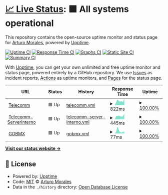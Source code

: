 # [📈 Live Status](https://demo.upptime.js.org): <!--live status--> **🟩 All systems operational**

This repository contains the open-source uptime monitor and status page for [Arturo Morales](https://demo.upptime.js.org), powered by [Upptime](https://github.com/upptime/upptime).

[![Uptime CI](https://github.com/ArturooT/upptime/workflows/Uptime%20CI/badge.svg)](https://github.com/ArturooT/upptime/actions?query=workflow%3A%22Uptime+CI%22)
[![Response Time CI](https://github.com/ArturooT/upptime/workflows/Response%20Time%20CI/badge.svg)](https://github.com/ArturooT/upptime/actions?query=workflow%3A%22Response+Time+CI%22)
[![Graphs CI](https://github.com/ArturooT/upptime/workflows/Graphs%20CI/badge.svg)](https://github.com/ArturooT/upptime/actions?query=workflow%3A%22Graphs+CI%22)
[![Static Site CI](https://github.com/ArturooT/upptime/workflows/Static%20Site%20CI/badge.svg)](https://github.com/ArturooT/upptime/actions?query=workflow%3A%22Static+Site+CI%22)
[![Summary CI](https://github.com/ArturooT/upptime/workflows/Summary%20CI/badge.svg)](https://github.com/ArturooT/upptime/actions?query=workflow%3A%22Summary+CI%22)

With [Upptime](https://upptime.js.org), you can get your own unlimited and free uptime monitor and status page, powered entirely by a GitHub repository. We use [Issues](https://github.com/ArturooT/upptime/issues) as incident reports, [Actions](https://github.com/ArturooT/upptime/actions) as uptime monitors, and [Pages](https://demo.upptime.js.org) for the status page.

<!--start: status pages-->
<!-- This summary is generated by Upptime (https://github.com/upptime/upptime) -->
<!-- Do not edit this manually, your changes will be overwritten -->
<!-- prettier-ignore -->
| URL | Status | History | Response Time | Uptime |
| --- | ------ | ------- | ------------- | ------ |
| <img alt="" src="https://icons.duckduckgo.com/ip3/www.telecomm.gob.mx.ico" height="13"> [Telecomm](https://www.telecomm.gob.mx) | 🟩 Up | [telecomm.yml](https://github.com/ArturooT/telecomm/commits/HEAD/history/telecomm.yml) | <details><summary><img alt="Response time graph" src="./graphs/telecomm/response-time-week.png" height="20"> 822ms</summary><br><a href="https://ArturooT.github.io/telecomm/history/telecomm"><img alt="Response time 847" src="https://img.shields.io/endpoint?url=https%3A%2F%2Fraw.githubusercontent.com%2FArturooT%2Ftelecomm%2FHEAD%2Fapi%2Ftelecomm%2Fresponse-time.json"></a><br><a href="https://ArturooT.github.io/telecomm/history/telecomm"><img alt="24-hour response time 1200" src="https://img.shields.io/endpoint?url=https%3A%2F%2Fraw.githubusercontent.com%2FArturooT%2Ftelecomm%2FHEAD%2Fapi%2Ftelecomm%2Fresponse-time-day.json"></a><br><a href="https://ArturooT.github.io/telecomm/history/telecomm"><img alt="7-day response time 822" src="https://img.shields.io/endpoint?url=https%3A%2F%2Fraw.githubusercontent.com%2FArturooT%2Ftelecomm%2FHEAD%2Fapi%2Ftelecomm%2Fresponse-time-week.json"></a><br><a href="https://ArturooT.github.io/telecomm/history/telecomm"><img alt="30-day response time 758" src="https://img.shields.io/endpoint?url=https%3A%2F%2Fraw.githubusercontent.com%2FArturooT%2Ftelecomm%2FHEAD%2Fapi%2Ftelecomm%2Fresponse-time-month.json"></a><br><a href="https://ArturooT.github.io/telecomm/history/telecomm"><img alt="1-year response time 866" src="https://img.shields.io/endpoint?url=https%3A%2F%2Fraw.githubusercontent.com%2FArturooT%2Ftelecomm%2FHEAD%2Fapi%2Ftelecomm%2Fresponse-time-year.json"></a></details> | <details><summary><a href="https://ArturooT.github.io/telecomm/history/telecomm">100.00%</a></summary><a href="https://ArturooT.github.io/telecomm/history/telecomm"><img alt="All-time uptime 98.60%" src="https://img.shields.io/endpoint?url=https%3A%2F%2Fraw.githubusercontent.com%2FArturooT%2Ftelecomm%2FHEAD%2Fapi%2Ftelecomm%2Fuptime.json"></a><br><a href="https://ArturooT.github.io/telecomm/history/telecomm"><img alt="24-hour uptime 100.00%" src="https://img.shields.io/endpoint?url=https%3A%2F%2Fraw.githubusercontent.com%2FArturooT%2Ftelecomm%2FHEAD%2Fapi%2Ftelecomm%2Fuptime-day.json"></a><br><a href="https://ArturooT.github.io/telecomm/history/telecomm"><img alt="7-day uptime 100.00%" src="https://img.shields.io/endpoint?url=https%3A%2F%2Fraw.githubusercontent.com%2FArturooT%2Ftelecomm%2FHEAD%2Fapi%2Ftelecomm%2Fuptime-week.json"></a><br><a href="https://ArturooT.github.io/telecomm/history/telecomm"><img alt="30-day uptime 100.00%" src="https://img.shields.io/endpoint?url=https%3A%2F%2Fraw.githubusercontent.com%2FArturooT%2Ftelecomm%2FHEAD%2Fapi%2Ftelecomm%2Fuptime-month.json"></a><br><a href="https://ArturooT.github.io/telecomm/history/telecomm"><img alt="1-year uptime 97.72%" src="https://img.shields.io/endpoint?url=https%3A%2F%2Fraw.githubusercontent.com%2FArturooT%2Ftelecomm%2FHEAD%2Fapi%2Ftelecomm%2Fuptime-year.json"></a></details>
| <img alt="" src="https://icons.duckduckgo.com/ip3/www.telecomm.gob.mx.ico" height="13"> [Telecomm-ServerInterno](https://www.telecomm.gob.mx/portal) | 🟩 Up | [telecomm-server-interno.yml](https://github.com/ArturooT/telecomm/commits/HEAD/history/telecomm-server-interno.yml) | <details><summary><img alt="Response time graph" src="./graphs/telecomm-server-interno/response-time-week.png" height="20"> 445ms</summary><br><a href="https://ArturooT.github.io/telecomm/history/telecomm-server-interno"><img alt="Response time 539" src="https://img.shields.io/endpoint?url=https%3A%2F%2Fraw.githubusercontent.com%2FArturooT%2Ftelecomm%2FHEAD%2Fapi%2Ftelecomm-server-interno%2Fresponse-time.json"></a><br><a href="https://ArturooT.github.io/telecomm/history/telecomm-server-interno"><img alt="24-hour response time 719" src="https://img.shields.io/endpoint?url=https%3A%2F%2Fraw.githubusercontent.com%2FArturooT%2Ftelecomm%2FHEAD%2Fapi%2Ftelecomm-server-interno%2Fresponse-time-day.json"></a><br><a href="https://ArturooT.github.io/telecomm/history/telecomm-server-interno"><img alt="7-day response time 445" src="https://img.shields.io/endpoint?url=https%3A%2F%2Fraw.githubusercontent.com%2FArturooT%2Ftelecomm%2FHEAD%2Fapi%2Ftelecomm-server-interno%2Fresponse-time-week.json"></a><br><a href="https://ArturooT.github.io/telecomm/history/telecomm-server-interno"><img alt="30-day response time 408" src="https://img.shields.io/endpoint?url=https%3A%2F%2Fraw.githubusercontent.com%2FArturooT%2Ftelecomm%2FHEAD%2Fapi%2Ftelecomm-server-interno%2Fresponse-time-month.json"></a><br><a href="https://ArturooT.github.io/telecomm/history/telecomm-server-interno"><img alt="1-year response time 561" src="https://img.shields.io/endpoint?url=https%3A%2F%2Fraw.githubusercontent.com%2FArturooT%2Ftelecomm%2FHEAD%2Fapi%2Ftelecomm-server-interno%2Fresponse-time-year.json"></a></details> | <details><summary><a href="https://ArturooT.github.io/telecomm/history/telecomm-server-interno">100.00%</a></summary><a href="https://ArturooT.github.io/telecomm/history/telecomm-server-interno"><img alt="All-time uptime 88.55%" src="https://img.shields.io/endpoint?url=https%3A%2F%2Fraw.githubusercontent.com%2FArturooT%2Ftelecomm%2FHEAD%2Fapi%2Ftelecomm-server-interno%2Fuptime.json"></a><br><a href="https://ArturooT.github.io/telecomm/history/telecomm-server-interno"><img alt="24-hour uptime 100.00%" src="https://img.shields.io/endpoint?url=https%3A%2F%2Fraw.githubusercontent.com%2FArturooT%2Ftelecomm%2FHEAD%2Fapi%2Ftelecomm-server-interno%2Fuptime-day.json"></a><br><a href="https://ArturooT.github.io/telecomm/history/telecomm-server-interno"><img alt="7-day uptime 100.00%" src="https://img.shields.io/endpoint?url=https%3A%2F%2Fraw.githubusercontent.com%2FArturooT%2Ftelecomm%2FHEAD%2Fapi%2Ftelecomm-server-interno%2Fuptime-week.json"></a><br><a href="https://ArturooT.github.io/telecomm/history/telecomm-server-interno"><img alt="30-day uptime 100.00%" src="https://img.shields.io/endpoint?url=https%3A%2F%2Fraw.githubusercontent.com%2FArturooT%2Ftelecomm%2FHEAD%2Fapi%2Ftelecomm-server-interno%2Fuptime-month.json"></a><br><a href="https://ArturooT.github.io/telecomm/history/telecomm-server-interno"><img alt="1-year uptime 97.73%" src="https://img.shields.io/endpoint?url=https%3A%2F%2Fraw.githubusercontent.com%2FArturooT%2Ftelecomm%2FHEAD%2Fapi%2Ftelecomm-server-interno%2Fuptime-year.json"></a></details>
| <img alt="" src="https://icons.duckduckgo.com/ip3/www.gob.mx.ico" height="13"> [GOBMX](https://www.gob.mx) | 🟩 Up | [gobmx.yml](https://github.com/ArturooT/telecomm/commits/HEAD/history/gobmx.yml) | <details><summary><img alt="Response time graph" src="./graphs/gobmx/response-time-week.png" height="20"> 77ms</summary><br><a href="https://ArturooT.github.io/telecomm/history/gobmx"><img alt="Response time 120" src="https://img.shields.io/endpoint?url=https%3A%2F%2Fraw.githubusercontent.com%2FArturooT%2Ftelecomm%2FHEAD%2Fapi%2Fgobmx%2Fresponse-time.json"></a><br><a href="https://ArturooT.github.io/telecomm/history/gobmx"><img alt="24-hour response time 54" src="https://img.shields.io/endpoint?url=https%3A%2F%2Fraw.githubusercontent.com%2FArturooT%2Ftelecomm%2FHEAD%2Fapi%2Fgobmx%2Fresponse-time-day.json"></a><br><a href="https://ArturooT.github.io/telecomm/history/gobmx"><img alt="7-day response time 77" src="https://img.shields.io/endpoint?url=https%3A%2F%2Fraw.githubusercontent.com%2FArturooT%2Ftelecomm%2FHEAD%2Fapi%2Fgobmx%2Fresponse-time-week.json"></a><br><a href="https://ArturooT.github.io/telecomm/history/gobmx"><img alt="30-day response time 104" src="https://img.shields.io/endpoint?url=https%3A%2F%2Fraw.githubusercontent.com%2FArturooT%2Ftelecomm%2FHEAD%2Fapi%2Fgobmx%2Fresponse-time-month.json"></a><br><a href="https://ArturooT.github.io/telecomm/history/gobmx"><img alt="1-year response time 124" src="https://img.shields.io/endpoint?url=https%3A%2F%2Fraw.githubusercontent.com%2FArturooT%2Ftelecomm%2FHEAD%2Fapi%2Fgobmx%2Fresponse-time-year.json"></a></details> | <details><summary><a href="https://ArturooT.github.io/telecomm/history/gobmx">100.00%</a></summary><a href="https://ArturooT.github.io/telecomm/history/gobmx"><img alt="All-time uptime 80.05%" src="https://img.shields.io/endpoint?url=https%3A%2F%2Fraw.githubusercontent.com%2FArturooT%2Ftelecomm%2FHEAD%2Fapi%2Fgobmx%2Fuptime.json"></a><br><a href="https://ArturooT.github.io/telecomm/history/gobmx"><img alt="24-hour uptime 100.00%" src="https://img.shields.io/endpoint?url=https%3A%2F%2Fraw.githubusercontent.com%2FArturooT%2Ftelecomm%2FHEAD%2Fapi%2Fgobmx%2Fuptime-day.json"></a><br><a href="https://ArturooT.github.io/telecomm/history/gobmx"><img alt="7-day uptime 100.00%" src="https://img.shields.io/endpoint?url=https%3A%2F%2Fraw.githubusercontent.com%2FArturooT%2Ftelecomm%2FHEAD%2Fapi%2Fgobmx%2Fuptime-week.json"></a><br><a href="https://ArturooT.github.io/telecomm/history/gobmx"><img alt="30-day uptime 100.00%" src="https://img.shields.io/endpoint?url=https%3A%2F%2Fraw.githubusercontent.com%2FArturooT%2Ftelecomm%2FHEAD%2Fapi%2Fgobmx%2Fuptime-month.json"></a><br><a href="https://ArturooT.github.io/telecomm/history/gobmx"><img alt="1-year uptime 100.00%" src="https://img.shields.io/endpoint?url=https%3A%2F%2Fraw.githubusercontent.com%2FArturooT%2Ftelecomm%2FHEAD%2Fapi%2Fgobmx%2Fuptime-year.json"></a></details>

<!--end: status pages-->

[**Visit our status website →**](https://demo.upptime.js.org)

## 📄 License

- Powered by: [Upptime](https://github.com/upptime/upptime)
- Code: [MIT](./LICENSE) © [Arturo Morales](https://demo.upptime.js.org)
- Data in the `./history` directory: [Open Database License](https://opendatacommons.org/licenses/odbl/1-0/)
